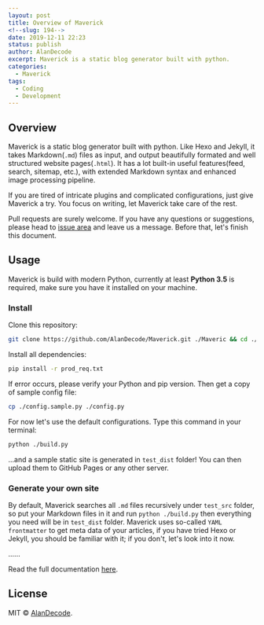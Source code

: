 ```yaml
---
layout: post
title: Overview of Maverick
<!--slug: 194-->
date: 2019-12-11 22:23
status: publish
author: AlanDecode
excerpt: Maverick is a static blog generator built with python.
categories: 
  - Maverick
tags: 
  - Coding
  - Development
---
```


## Overview

Maverick is a static blog generator built with python. Like Hexo and Jekyll, it takes Markdown(`.md`) files as input, and output beautifully formated and well structured website pages(`.html`). It has a lot built-in useful features(feed, search, sitemap, etc.), with extended Markdown syntax and enhanced image processing pipeline.

If you are tired of intricate plugins and complicated configurations, just give Maverick a try. You focus on writing, let Maverick take care of the rest.

Pull requests are surely welcome. If you have any questions or suggestions, please head to [issue area](https://github.com/AlanDecode/Maverick/issues) and leave us a message. Before that, let's finish this document.

## Usage

Maverick is build with modern Python, currently at least **Python 3.5** is required, make sure you have it installed on your machine.

### Install

Clone this repository:

```bash
git clone https://github.com/AlanDecode/Maverick.git ./Maveric && cd ./Maveric
```

Install all dependencies:

```bash
pip install -r prod_req.txt
```

If error occurs, please verify your Python and pip version. Then get a copy of sample config file:

```bash
cp ./config.sample.py ./config.py
```

For now let's use the default configurations. Type this command in your terminal:

```bash
python ./build.py
```

...and a sample static site is generated in `test_dist` folder! You can then upload them to GitHub Pages or any other server. 

### Generate your own site

By default, Maverick searches all `.md` files recursively under `test_src` folder, so put your Markdown files in it and run `python ./build.py` then everything you need will be in `test_dist` folder. Maverick uses so-called `YAML frontmatter` to get meta data of your articles, if you have tried Hexo or Jekyll, you should be familiar with it; if you don't, let's look into it now.

......

Read the full documentation [here](https://github.com/AlanDecode/Maverick).

## License

MIT © [AlanDecode](https://github.com/AlanDecode).
